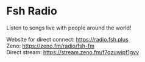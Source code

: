 # Fsh Radio
Listen to songs live with people around the world!

Website for direct connect: https://radio.fsh.plus \
Zeno: https://zeno.fm/radio/fsh-fm \
Direct stream: https://stream.zeno.fm/f7qzuwipf1gvv
